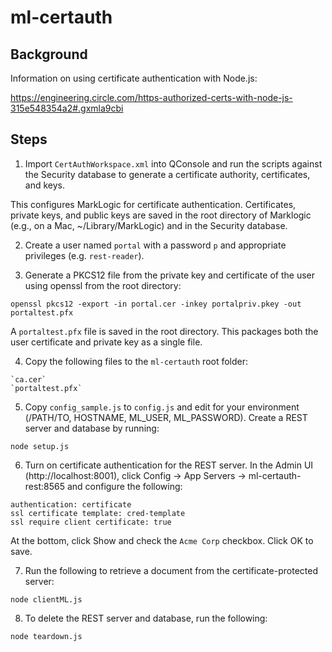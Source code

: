 # ml-certauth

## Background

Information on using certificate authentication with Node.js:

https://engineering.circle.com/https-authorized-certs-with-node-js-315e548354a2#.gxmla9cbi

## Steps

1. Import `CertAuthWorkspace.xml` into QConsole and run the scripts against the Security database to generate a certificate authority, certificates, and keys.

  This configures MarkLogic for certificate authentication. Certificates, private keys, and public keys are saved in the root directory of Marklogic (e.g., on a Mac, ~/Library/MarkLogic) and in the Security database.

2. Create a user named `portal` with a password `p` and appropriate privileges (e.g. `rest-reader`).

3. Generate a PKCS12 file from the private key and certificate of the user using openssl from the root directory:

  `openssl pkcs12 -export -in portal.cer -inkey portalpriv.pkey -out portaltest.pfx`

  A `portaltest.pfx` file is saved in the root directory. This packages both the user certificate and private key as a single file. 

4. Copy the following files to the `ml-certauth` root folder:
  ```
  `ca.cer`
  `portaltest.pfx`
  ```
5. Copy `config_sample.js` to `config.js` and edit for your environment (/PATH/TO, HOSTNAME, ML_USER, ML_PASSWORD). Create a REST server and database by running:

  `node setup.js`

6. Turn on certificate authentication for the REST server. In the Admin UI (http://localhost:8001), click Config -> App Servers -> ml-certauth-rest:8565 and configure the following:
  ```
  authentication: certificate
  ssl certificate template: cred-template
  ssl require client certificate: true
  ```
  At the bottom, click Show and check the `Acme Corp` checkbox. Click OK to save.

7. Run the following to retrieve a document from the certificate-protected server:

  `node clientML.js`

8. To delete the REST server and database, run the following:

  `node teardown.js`
